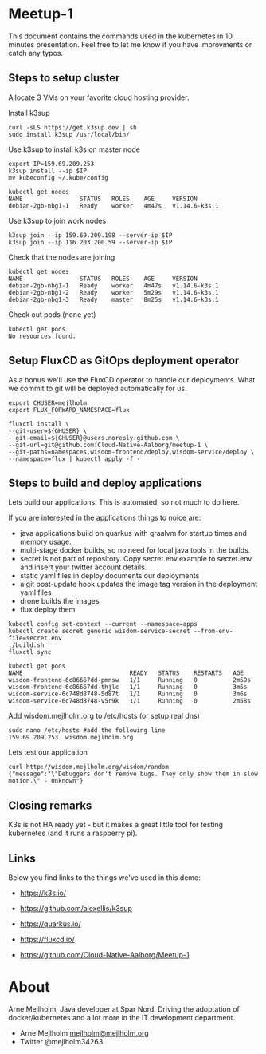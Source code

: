 # Meetup-1

This document contains the commands used in the kubernetes in 10 minutes presentation.
Feel free to let me know if you have improvments or catch any typos.

## Steps to setup cluster

Allocate 3 VMs on your favorite cloud hosting provider. 

Install k3sup

~~~Shell
curl -sLS https://get.k3sup.dev | sh
sudo install k3sup /usr/local/bin/
~~~

Use k3sup to install k3s on master node

~~~Shell
export IP=159.69.209.253
k3sup install --ip $IP
mv kubeconfig ~/.kube/config

kubectl get nodes
NAME                STATUS   ROLES    AGE     VERSION
debian-2gb-nbg1-1   Ready    worker   4m47s   v1.14.6-k3s.1
~~~

Use k3sup to join work nodes

~~~Shell
k3sup join --ip 159.69.209.198 --server-ip $IP
k3sup join --ip 116.203.200.59 --server-ip $IP
~~~

Check that the nodes are joining

~~~Shell
kubectl get nodes
NAME                STATUS   ROLES    AGE     VERSION
debian-2gb-nbg1-1   Ready    worker   4m47s   v1.14.6-k3s.1
debian-2gb-nbg1-2   Ready    worker   5m29s   v1.14.6-k3s.1
debian-2gb-nbg1-3   Ready    master   8m25s   v1.14.6-k3s.1
~~~

Check out pods (none yet)

~~~Shell
kubectl get pods
No resources found.
~~~


## Setup FluxCD as GitOps deployment operator

As a bonus we'll use the FluxCD operator to handle our deployments. What we commit to git will be deployed automatically for us. 

~~~Shell
export CHUSER=mejlholm
export FLUX_FORWARD_NAMESPACE=flux

fluxctl install \
--git-user=${GHUSER} \
--git-email=${GHUSER}@users.noreply.github.com \
--git-url=git@github.com:Cloud-Native-Aalborg/meetup-1 \
--git-paths=namespaces,wisdom-frontend/deploy,wisdom-service/deploy \
--namespace=flux | kubectl apply -f -
~~~

## Steps to build and deploy applications

Lets build our applications. This is automated, so not much to do here.

If you are interested in the applications things to noice are: 

 - java applications build on quarkus with graalvm for startup times and memory usage.
 - multi-stage docker builds, so no need for local java tools in the builds. 
 - secret is not part of repository. Copy secret.env.example to secret.env and insert your twitter account details. 
 - static yaml files in deploy documents our deployments
 - a git post-update hook updates the image tag version in the deployment yaml files
 - drone builds the images
 - flux deploy them

~~~Shell
kubectl config set-context --current --namespace=apps
kubectl create secret generic wisdom-service-secret --from-env-file=secret.env
./build.sh
fluxctl sync

kubectl get pods
NAME                              READY   STATUS    RESTARTS   AGE
wisdom-frontend-6c86667dd-pmnsw   1/1     Running   0          2m59s
wisdom-frontend-6c86667dd-thjlc   1/1     Running   0          3m5s
wisdom-service-6c748d8748-5d87t   1/1     Running   0          3m6s
wisdom-service-6c748d8748-v5r9k   1/1     Running   0          2m58s
~~~

Add wisdom.mejlholm.org to /etc/hosts (or setup real dns)

~~~Shell
sudo nano /etc/hosts #add the following line
159.69.209.253  wisdom.mejlholm.org
~~~

Lets test our application

~~~Shell
curl http://wisdom.mejlholm.org/wisdom/random
{"message":"\"Debuggers don't remove bugs. They only show them in slow motion.\" - Unknown"}
~~~


## Closing remarks
K3s is not HA ready yet - but it makes a great little tool for testing kubernetes (and it runs a raspberry pi).


## Links
Below you find links to the things we've used in this demo:

- https://k3s.io/

- https://github.com/alexellis/k3sup

- https://quarkus.io/

- https://fluxcd.io/

- https://github.com/Cloud-Native-Aalborg/Meetup-1



# About
Arne Mejlholm, Java developer at Spar Nord. Driving the adoptation of docker/kubernetes and a lot more 
in the IT development department. 

- Arne Mejlholm mejlholm@mejlholm.org
- Twitter @mejlholm34263

